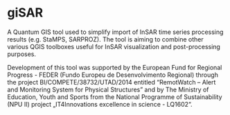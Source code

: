 # giSAR
A Quantum GIS tool used to simplify import of InSAR time series processing results (e.g. StaMPS, SARPROZ). The tool is aiming to combine other various QGIS toolboxes useful for InSAR visualization and post-processing purposes.

Development of this tool was supported by the European Fund for Regional Progress - FEDER (Fundo Europeu de Desenvolvimento
Regional) through the project BI/COMPETE/38732/UTAD/2014 entitled “RemotWatch – Alert and Monitoring System for Physical Structures” and by The Ministry of Education, Youth and Sports from the National Programme of Sustainability (NPU II) project „IT4Innovations excellence in science - LQ1602“.

